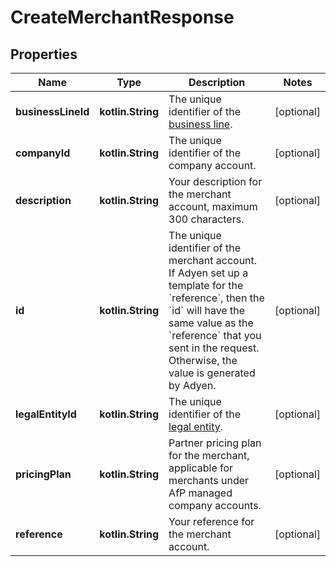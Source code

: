 
# CreateMerchantResponse

## Properties
Name | Type | Description | Notes
------------ | ------------- | ------------- | -------------
**businessLineId** | **kotlin.String** | The unique identifier of the [business line](https://docs.adyen.com/api-explorer/#/legalentity/latest/post/businessLines). |  [optional]
**companyId** | **kotlin.String** | The unique identifier of the company account. |  [optional]
**description** | **kotlin.String** | Your description for the merchant account, maximum 300 characters. |  [optional]
**id** | **kotlin.String** | The unique identifier of the merchant account. If Adyen set up a template for the &#x60;reference&#x60;, then the &#x60;id&#x60; will have the same value as the &#x60;reference&#x60; that you sent in the request. Otherwise, the value is generated by Adyen. |  [optional]
**legalEntityId** | **kotlin.String** | The unique identifier of the [legal entity](https://docs.adyen.com/api-explorer/#/legalentity/latest/post/legalEntities). |  [optional]
**pricingPlan** | **kotlin.String** | Partner pricing plan for the merchant, applicable for merchants under AfP managed company accounts. |  [optional]
**reference** | **kotlin.String** | Your reference for the merchant account. |  [optional]



